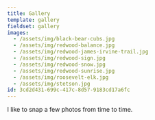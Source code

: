 ```yaml
---
title: Gallery
template: gallery
fieldset: gallery
images:
  - /assets/img/black-bear-cubs.jpg
  - /assets/img/redwood-balance.jpg
  - /assets/img/redwood-james-irvine-trail.jpg
  - /assets/img/redwood-sign.jpg
  - /assets/img/redwood-snow.jpg
  - /assets/img/redwood-sunrise.jpg
  - /assets/img/roosevelt-elk.jpg
  - /assets/img/stetson.jpg
id: 3cd2d431-699c-417c-8d57-9183cd17a6fc
---
```

I like to snap a few photos from time to time.
